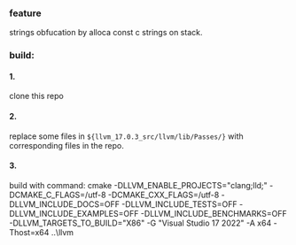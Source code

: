 ### feature
strings obfucation by alloca const c strings on stack. 
### build:
#### 1.
clone this repo 
#### 2.
replace some files in `${llvm_17.0.3_src/llvm/lib/Passes/}` with corresponding files in the repo. 

#### 3.
build with command:
cmake -DLLVM_ENABLE_PROJECTS="clang;lld;" -DCMAKE_C_FLAGS=/utf-8 -DCMAKE_CXX_FLAGS=/utf-8 -DLLVM_INCLUDE_DOCS=OFF -DLLVM_INCLUDE_TESTS=OFF -DLLVM_INCLUDE_EXAMPLES=OFF -DLLVM_INCLUDE_BENCHMARKS=OFF  -DLLVM_TARGETS_TO_BUILD="X86" -G "Visual Studio 17 2022" -A x64 -Thost=x64 ..\llvm
